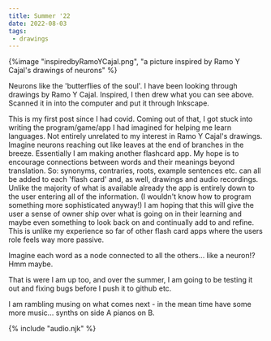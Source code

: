 ```yaml
---
title: Summer '22
date: 2022-08-03
tags:
 - drawings
---
```


{%image "inspiredbyRamoYCajal.png", "a picture inspired by Ramo Y Cajal's drawings of neurons" %}

Neurons like the 'butterflies of the soul'. I have been looking through drawings
by Ramo Y Cajal. Inspired, I then drew what you can see above. Scanned it in into
the computer and put it through Inkscape.

This is my first post since I had covid. Coming out of that, I got stuck into
writing the program/game/app I had imagined for helping me learn languages. Not
entirely unrelated to my interest in Ramo Y Cajal's drawings. Imagine neurons
reaching out like leaves at the end of branches in the breeze. Essentially I am
making another flashcard app. My hope is to encourage connections between words
and their meanings beyond translation. So: synonyms, contraries, roots, example
sentences etc. can all be added to each 'flash card' and, as well, drawings and
audio recordings. Unlike the majority of what is available already the app is
entirely down to the user entering all of the information. (I wouldn't know how
to program something more sophisticated anyway!) I am hoping that this will give
the user a sense of owner ship over what is going on in their learning and maybe
even something to look back on and continually add to and refine. This is unlike
my experience so far of other flash card apps where the users role feels way
more passive.

Imagine each word as a node connected to all the others... like a neuron!? Hmm
maybe.

That is were I am up too, and over the summer, I am going to be testing it out and
fixing bugs before I push it to github etc.

I am rambling musing on what comes next - in the mean time have some more
music... synths on side A pianos on B.

<audio id="song"><source src="{{ '/posts/assets/music/summer_synths.mp3' | url }}"/></audio>
<audio id="songB"><source src="{{ '/posts/assets/music/summer22piano_one.mp3' | url }}"/></audio>
{% include "audio.njk" %}


